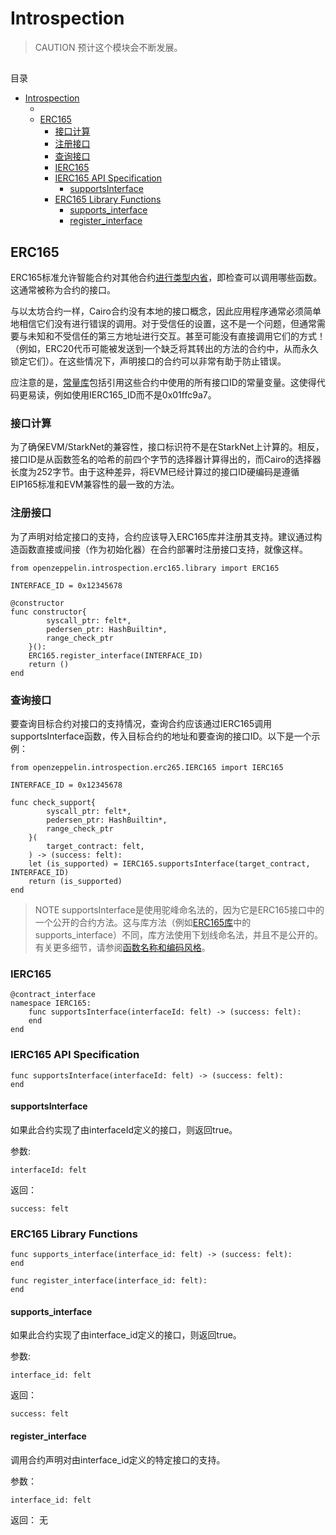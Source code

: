 # Introspection
> CAUTION
预计这个模块会不断发展。

## 
目录
- [Introspection](#introspection)
  - [](#)
  - [ERC165](#erc165)
    - [接口计算](#接口计算)
    - [注册接口](#注册接口)
    - [查询接口](#查询接口)
    - [IERC165](#ierc165)
    - [IERC165 API Specification](#ierc165-api-specification)
      - [supportsInterface](#supportsinterface)
    - [ERC165 Library Functions](#erc165-library-functions)
      - [supports\_interface](#supports_interface)
      - [register\_interface](#register_interface)

## ERC165
ERC165标准允许智能合约对其他合约[进行类型内省](https://en.wikipedia.org/wiki/Type_introspection)，即检查可以调用哪些函数。这通常被称为合约的接口。

与以太坊合约一样，Cairo合约没有本地的接口概念，因此应用程序通常必须简单地相信它们没有进行错误的调用。对于受信任的设置，这不是一个问题，但通常需要与未知和不受信任的第三方地址进行交互。甚至可能没有直接调用它们的方式！（例如，ERC20代币可能被发送到一个缺乏将其转出的方法的合约中，从而永久锁定它们）。在这些情况下，声明接口的合约可以非常有助于防止错误。

应注意的是，[常量库](https://github.com/OpenZeppelin/cairo-contracts/blob/ad399728e6fcd5956a4ed347fb5e8ee731d37ec4/src/openzeppelin/utils/constants/library.cairo)包括引用这些合约中使用的所有接口ID的常量变量。这使得代码更易读，例如使用IERC165_ID而不是0x01ffc9a7。

### 接口计算
为了确保EVM/StarkNet的兼容性，接口标识符不是在StarkNet上计算的。相反，接口ID是从函数签名的哈希的前四个字节的选择器计算得出的，而Cairo的选择器长度为252字节。由于这种差异，将EVM已经计算过的接口ID硬编码是遵循EIP165标准和EVM兼容性的最一致的方法。

### 注册接口
为了声明对给定接口的支持，合约应该导入ERC165库并注册其支持。建议通过构造函数直接或间接（作为初始化器）在合约部署时注册接口支持，就像这样。
```
from openzeppelin.introspection.erc165.library import ERC165

INTERFACE_ID = 0x12345678

@constructor
func constructor{
        syscall_ptr: felt*,
        pedersen_ptr: HashBuiltin*,
        range_check_ptr
    }():
    ERC165.register_interface(INTERFACE_ID)
    return ()
end
```

### 查询接口
要查询目标合约对接口的支持情况，查询合约应该通过IERC165调用supportsInterface函数，传入目标合约的地址和要查询的接口ID。以下是一个示例：
```
from openzeppelin.introspection.erc265.IERC165 import IERC165

INTERFACE_ID = 0x12345678

func check_support{
        syscall_ptr: felt*,
        pedersen_ptr: HashBuiltin*,
        range_check_ptr
    }(
        target_contract: felt,
    ) -> (success: felt):
    let (is_supported) = IERC165.supportsInterface(target_contract, INTERFACE_ID)
    return (is_supported)
end
```

> NOTE
supportsInterface是使用驼峰命名法的，因为它是ERC165接口中的一个公开的合约方法。这与库方法（例如[ERC165库](https://github.com/OpenZeppelin/cairo-contracts/blob/ad399728e6fcd5956a4ed347fb5e8ee731d37ec4/src/openzeppelin/introspection/erc165/library.cairo)中的supports_interface）不同，库方法使用下划线命名法，并且不是公开的。有关更多细节，请参阅[函数名称和编码风格](./Extensibility.md#函数名称和编码风格)。

### IERC165
```
@contract_interface
namespace IERC165:
    func supportsInterface(interfaceId: felt) -> (success: felt):
    end
end
```

### IERC165 API Specification
```
func supportsInterface(interfaceId: felt) -> (success: felt):
end
```

#### supportsInterface
如果此合约实现了由interfaceId定义的接口，则返回true。

参数:
```
interfaceId: felt
```

返回：
```
success: felt
```

### ERC165 Library Functions
```
func supports_interface(interface_id: felt) -> (success: felt):
end

func register_interface(interface_id: felt):
end
```

#### supports_interface
如果此合约实现了由interface_id定义的接口，则返回true。

参数:
```
interface_id: felt
```

返回：
```
success: felt
```

#### register_interface
调用合约声明对由interface_id定义的特定接口的支持。

参数：
```
interface_id: felt
```

返回： 无